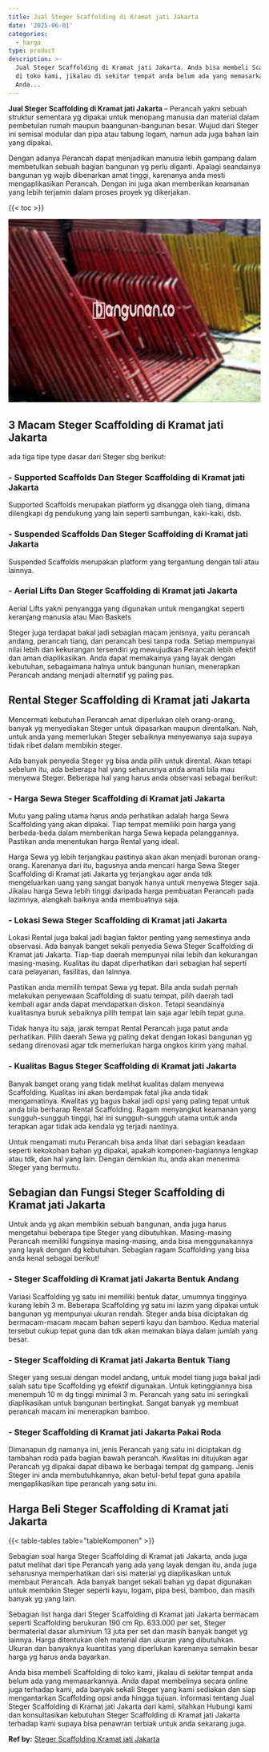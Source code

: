 ```yaml
---
title: Jual Steger Scaffolding di Kramat jati Jakarta
date: '2025-06-01'
categories:
  - harga
type: product
description: >-
  Jual Steger Scaffolding di Kramat jati Jakarta. Anda bisa membeli Scaffolding
  di toko kami, jikalau di sekitar tempat anda belum ada yang memasarkannya.
  Anda...
---
```


**Jual Steger Scaffolding di Kramat jati Jakarta** – Perancah yakni sebuah struktur sementara yg dipakai untuk menopang manusia dan material dalam pembetulan rumah maupun baangunan-bangunan besar. Wujud dari Steger ini semisal modular dan pipa atau tabung logam, namun ada juga bahan lain yang dipakai.

Dengan adanya Perancah dapat menjadikan manusia lebih gampang dalam membetulkan sebuah bagian bangunan yg perlu diganti. Apalagi seandainya bangunan yg wajib dibenarkan amat tinggi, karenanya anda mesti mengaplikasikan Perancah. Dengan ini juga akan memberikan keamanan yang lebih terjamin dalam proses proyek yg dikerjakan.

{{< toc >}}

![Jual Steger Scaffolding di Kramat jati Jakarta](/images/sewa-scaffolding-steger-30.png)

## 3 Macam Steger Scaffolding di Kramat jati Jakarta

ada tiga tipe type dasar dari Steger sbg berikut:

### \- Supported Scaffolds Dan Steger Scaffolding di Kramat jati Jakarta

Supported Scaffolds merupakan platform yg disangga oleh tiang, dimana dilengkapi dg pendukung yang lain seperti sambungan, kaki-kaki, dsb.

### \- Suspended Scaffolds Dan Steger Scaffolding di Kramat jati Jakarta

Suspended Scaffolds merupakan platform yang tergantung dengan tali atau lainnya.

### \- Aerial Lifts Dan Steger Scaffolding di Kramat jati Jakarta

Aerial Lifts yakni penyangga yang digunakan untuk mengangkat seperti keranjang manusia atau Man Baskets

Steger juga terdapat bakal jadi sebagian macam jenisnya, yaitu perancah andang, perancah tiang, dan perancah besi tanpa roda. Setiap mempunyai nilai lebih dan kekurangan tersendiri yg mewujudkan Perancah lebih efektif dan aman diaplikasikan. Anda dapat memakainya yang layak dengan kebutuhan, sebagaimana halnya untuk bangunan hunian, menerapkan Perancah andang menjadi alternatif yg paling pas.

## Rental Steger Scaffolding di Kramat jati Jakarta

Mencermati kebutuhan Perancah amat diperlukan oleh orang-orang, banyak yg menyediakan Steger untuk dipasarkan maupun direntalkan. Nah, untuk anda yang memerlukan Steger sebaiknya menyewanya saja supaya tidak ribet dalam membikin steger.

Ada banyak penyedia Steger yg bisa anda pilih untuk dirental. Akan tetapi sebelum itu, ada beberapa hal yang seharusnya anda amati bila mau menyewa Steger. Beberapa hal yang harus anda observasi sebagai berikut:

### \- Harga Sewa Steger Scaffolding di Kramat jati Jakarta

Mutu yang paling utama harus anda perhatikan adalah harga Sewa Scaffolding yang akan dipakai. Tiap tempat memiliki poin harga yang berbeda-beda dalam memberikan harga Sewa kepada pelanggannya. Pastikan anda menentukan harga Rental yang ideal.

Harga Sewa yg lebih terjangkau pastinya akan akan menjadi buronan orang-orang. Karenanya dari itu, bagusnya anda mencari harga Sewa Steger Scaffolding di Kramat jati Jakarta yg terjangkau agar anda tdk mengeluarkan uang yang sangat banyak hanya untuk menyewa Steger saja. Jikalau harga Sewa lebih tinggi daripada harga pembuatan Perancah pada lazimnya, alangkah baiknya anda membuatnya saja.

### \- Lokasi Sewa Steger Scaffolding di Kramat jati Jakarta

Lokasi Rental juga bakal jadi bagian faktor penting yang semestinya anda observasi. Ada banyak banget sekali penyedia Sewa Steger Scaffolding di Kramat jati Jakarta. Tiap-tiap daerah mempunyai nilai lebih dan kekurangan masing-masing. Kualitas itu dapat diperhatikan dari sebagian hal seperti cara pelayanan, fasilitas, dan lainnya.

Pastikan anda memilih tempat Sewa yg tepat. Bila anda sudah pernah melakukan penyewaan Scaffolding di suatu tempat, pilih daerah tadi kembali agar anda dapat mendapatkan diskon. Tetapi seandainya kualitasnya buruk sebaiknya pilih tempat lain saja agar lebih tepat guna.

Tidak hanya itu saja, jarak tempat Rental Perancah juga patut anda perhatikan. Pilih daerah Sewa yg paling dekat dengan lokasi bangunan yg sedang direnovasi agar tdk memerlukan harga ongkos kirim yang mahal.

### \- Kualitas Bagus Steger Scaffolding di Kramat jati Jakarta

Banyak banget orang yang tidak melihat kualitas dalam menyewa Scaffolding. Kualitas ini akan berdampak fatal jika anda tidak mengamatinya. Kwalitas yg bagus bakal jadi opsi yang paling tepat untuk anda bila berharap Rental Scaffolding. Ragam menyangkut keamanan yang sungguh-sungguh tinggi, hal ini sungguh-sungguh utama untuk anda terapkan agar tidak ada kendala yg terjadi nantinya.

Untuk mengamati mutu Perancah bisa anda lihat dari sebagian keadaan seperti kekokohan bahan yg dipakai, apakah komponen-bagiannya lengkap atau tdk, dan hal yang lain. Dengan demikian itu, anda akan menerima Steger yang bermutu.

## Sebagian dan Fungsi Steger Scaffolding di Kramat jati Jakarta

Untuk anda yg akan membikin sebuah bangunan, anda juga harus mengetahui beberapa tipe Steger yang dibutuhkan. Masing-masing Perancah memiliki fungsinya masing-masing, anda bisa menggunakannya yang layak dengan dg kebutuhan. Sebagian ragam Scaffolding yang bisa anda kenal sebagai berikut!

### \- Steger Scaffolding di Kramat jati Jakarta Bentuk Andang

Variasi Scaffolding yg satu ini memiliki bentuk datar, umumnya tingginya kurang lebih 3 m. Beberapa Scaffolding yg satu ini lazim yang dipakai untuk bangunan yg mempunyai ukuran rendah. Steger anda bisa diciptakan dg bermacam-macam macam bahan seperti kayu dan bamboo. Kedua material tersebut cukup tepat guna dan tdk akan memakan biaya dalam jumlah yang besar.

### \- Steger Scaffolding di Kramat jati Jakarta Bentuk Tiang

Steger yang sesuai dengan model andang, untuk model tiang juga bakal jadi salah satu tipe Scaffolding yg efektif digunakan. Untuk ketinggiannya bisa menempuh 10 m dg tinggi minimal 3 m. Perancah yang satu ini seringkali diaplikasikan untuk bangunan bertingkat. Sangat banyak yg membuat perancah macam ini menerapkan bamboo.

### \- Steger Scaffolding di Kramat jati Jakarta Pakai Roda

Dimanapun dg namanya ini, jenis Perancah yang satu ini diciptakan dg tambahan roda pada bagian bawah perancah. Kwalitas ini ditujukan agar Perancah yg dipakai dapat dibawa ke berbagai tempat dg gampang. Jenis Steger ini anda membutuhkannya, akan betul-betul tepat guna apabila mengaplikasikan tipe perancah yang satu ini.

## Harga Beli Steger Scaffolding di Kramat jati Jakarta

{{< table-tables table="tableKomponen" >}}

Sebagian soal harga Steger Scaffolding di Kramat jati Jakarta, anda juga patut melihat dari tipe Perancah yang ada yang layak dengan itu, anda juga seharusnya memperhatikan dari sisi material yg diaplikasikan untuk membaut Perancah. Ada banyak banget sekali bahan yg dapat digunakan untuk membikin Steger seperti kayu, logam, pipa besi, bamboo, dan masih banyak yg yang lain.

Sebagian list harga dari Steger Scaffolding di Kramat jati Jakarta bermacam seperti Scaffolding berukuran 190 cm Rp. 633.000 per set, Steger bermaterial dasar aluminium 13 juta per set dan masih banyak banget yg lainnya. Harga ditentukan oleh material dan ukuran yang dibutuhkan. Ukuran dan banyaknya kuantitas yang diperlukan karenanya semakin besar harga yg harus anda bayarkan.

Anda bisa membeli Scaffolding di toko kami, jikalau di sekitar tempat anda belum ada yang memasarkannya. Anda dapat membelinya secara online juga terhadap kami, ada banyak sekali Steger yang kami sediakan dan siap mengantarkan Scaffolding opsi anda hingga tujuan. informasi tentang Jual Steger Scaffolding di Kramat jati Jakarta dari kami, silahkan Hubungi kami dan konsultasikan kebutuhan Steger Scaffolding di Kramat jati Jakarta terhadap kami supaya bisa penawran terbiak untuk anda sekarang juga.

**Ref by:** [Steger Scaffolding Kramat jati Jakarta](https://id.wikipedia.org/wiki/Steger)
